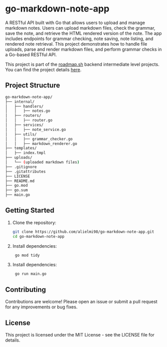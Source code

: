 # go-markdown-note-app

A RESTful API built with Go that allows users to upload and manage markdown notes. Users can upload markdown files, check the grammar, save the note, and retrieve the HTML rendered version of the note. The app includes endpoints for grammar checking, note saving, note listing, and rendered note retrieval. This project demonstrates how to handle file uploads, parse and render markdown files, and perform grammar checks in a Go-based RESTful API.

This project is part of the [roadmap.sh](https://roadmap.sh) backend intermediate level projects. You can find the project details [here](https://roadmap.sh/projects/markdown-note-taking-app).

## Project Structure
```bash
go-markdown-note-app/
├── internal/
│   ├── handlers/
│   │   ├── notes.go
│   ├── routers/
│   │   ├── router.go
│   ├── services/
│   │   ├── note_service.go
│   ├── utils/
│   │   ├── grammar_checker.go
│   │   ├── markdown_renderer.go
├── templates/
│   ├── index.tmpl
├── uploads/
│   └── (uploaded markdown files)
├── .gitignore
├── .gitattributes
├── LICENSE
├── README.md
├── go.mod
├── go.sum
├── main.go
```
## Getting Started

1. Clone the repository:
   ```sh
   git clone https://github.com/alielmi98/go-markdown-note-app.git
   cd go-markdown-note-app

2. Install dependencies:
   ```sh
    go mod tidy

3. Install dependencies:
   ```sh
    go run main.go


## Contributing

Contributions are welcome! Please open an issue or submit a pull request for any improvements or bug fixes.

## License

This project is licensed under the MIT License - see the LICENSE file for details.